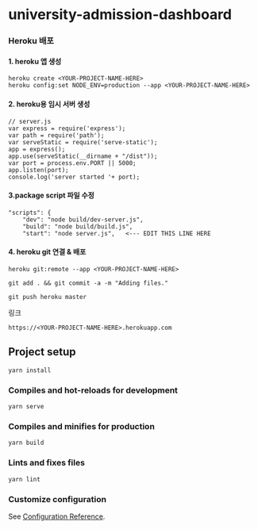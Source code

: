 # university-admission-dashboard
### Heroku 배포
#### 1. heroku 앱 생성
```
heroku create <YOUR-PROJECT-NAME-HERE>
heroku config:set NODE_ENV=production --app <YOUR-PROJECT-NAME-HERE>

```
#### 2. heroku용 임시 서버 생성
```
// server.js
var express = require('express');
var path = require('path');
var serveStatic = require('serve-static');
app = express();
app.use(serveStatic(__dirname + "/dist"));
var port = process.env.PORT || 5000;
app.listen(port);
console.log('server started '+ port);
```

#### 3.package script 파일 수정
```
"scripts": {
    "dev": "node build/dev-server.js",
    "build": "node build/build.js",
    "start": "node server.js",   <--- EDIT THIS LINE HERE 

```

#### 4. heroku git 연결 & 배포
```
heroku git:remote --app <YOUR-PROJECT-NAME-HERE>

git add . && git commit -a -m "Adding files."

git push heroku master

```

링크
```
https://<YOUR-PROJECT-NAME-HERE>.herokuapp.com
```

## Project setup
```
yarn install
```

### Compiles and hot-reloads for development
```
yarn serve
```

### Compiles and minifies for production
```
yarn build
```

### Lints and fixes files
```
yarn lint
```

### Customize configuration
See [Configuration Reference](https://cli.vuejs.org/config/).
